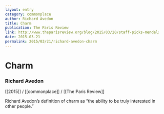 ```yaml
---
layout: entry
category: commonplace
author: Richard Avedon
title: Charm
publication: The Paris Review
link: http://www.theparisreview.org/blog/2015/03/20/staff-picks-mendelsohn-microgravity-misconduct/
date: 2015-03-21
permalink: 2015/03/21/richard-avedon-charm
---
```


# Charm

### Richard Avedon

[[2015]] / [[commonplace]] / [[The Paris Review]]

Richard Avedon’s definition of charm as “the ability to be truly interested in other people.”


